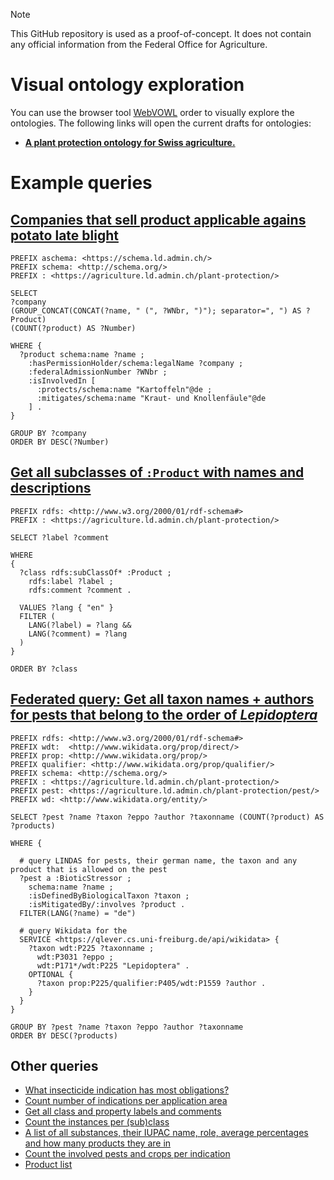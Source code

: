 > [!NOTE]
> This GitHub repository is used as a proof-of-concept. It does not contain any official information from the Federal Office for Agriculture.

# Visual ontology exploration

You can use the browser tool [WebVOWL](https://github.com/VisualDataWeb/WebVOWL) order to visually explore the ontologies. The following links will open the current drafts for ontologies:

- [**A plant protection ontology for Swiss agriculture.**](https://service.tib.eu/webvowl/#iri=https://raw.githubusercontent.com/blw-ofag-ufag/plant-protection/refs/heads/main/rdf/ontology.ttl)

# Example queries

## [Companies that sell product applicable agains potato late blight](https://s.zazuko.com/2cD58BV)

```rq
PREFIX aschema: <https://schema.ld.admin.ch/>
PREFIX schema: <http://schema.org/>
PREFIX : <https://agriculture.ld.admin.ch/plant-protection/>

SELECT
?company
(GROUP_CONCAT(CONCAT(?name, " (", ?WNbr, ")"); separator=", ") AS ?Product)
(COUNT(?product) AS ?Number)

WHERE {
  ?product schema:name ?name ;
    :hasPermissionHolder/schema:legalName ?company ;
    :federalAdmissionNumber ?WNbr ;
    :isInvolvedIn [
      :protects/schema:name "Kartoffeln"@de ;
      :mitigates/schema:name "Kraut- und Knollenfäule"@de
  	] .
}

GROUP BY ?company
ORDER BY DESC(?Number)
```

## [Get all subclasses of `:Product` with names and descriptions](https://s.zazuko.com/3ktAsV5)

```rq
PREFIX rdfs: <http://www.w3.org/2000/01/rdf-schema#>
PREFIX : <https://agriculture.ld.admin.ch/plant-protection/>

SELECT ?label ?comment

WHERE
{
  ?class rdfs:subClassOf* :Product ;
    rdfs:label ?label ;
    rdfs:comment ?comment .

  VALUES ?lang { "en" }
  FILTER (
    LANG(?label) = ?lang &&
    LANG(?comment) = ?lang 
  )
}

ORDER BY ?class
```

## [Federated query: Get all taxon names + authors for pests that belong to the order of *Lepidoptera*](https://s.zazuko.com/25ER8Pj)

```rq
PREFIX rdfs: <http://www.w3.org/2000/01/rdf-schema#>
PREFIX wdt:  <http://www.wikidata.org/prop/direct/>
PREFIX prop: <http://www.wikidata.org/prop/>
PREFIX qualifier: <http://www.wikidata.org/prop/qualifier/>
PREFIX schema: <http://schema.org/>
PREFIX : <https://agriculture.ld.admin.ch/plant-protection/>
PREFIX pest: <https://agriculture.ld.admin.ch/plant-protection/pest/>
PREFIX wd: <http://www.wikidata.org/entity/>

SELECT ?pest ?name ?taxon ?eppo ?author ?taxonname (COUNT(?product) AS ?products)

WHERE {
  
  # query LINDAS for pests, their german name, the taxon and any product that is allowed on the pest
  ?pest a :BioticStressor ;
    schema:name ?name ;
    :isDefinedByBiologicalTaxon ?taxon ;
    :isMitigatedBy/:involves ?product .
  FILTER(LANG(?name) = "de")
  
  # query Wikidata for the 
  SERVICE <https://qlever.cs.uni-freiburg.de/api/wikidata> {
    ?taxon wdt:P225 ?taxonname ;
      wdt:P3031 ?eppo ;
      wdt:P171*/wdt:P225 "Lepidoptera" .
    OPTIONAL {
      ?taxon prop:P225/qualifier:P405/wdt:P1559 ?author .
    }
  }
}

GROUP BY ?pest ?name ?taxon ?eppo ?author ?taxonname
ORDER BY DESC(?products)
```

## Other queries

- [What insecticide indication has most obligations?](https://s.zazuko.com/2MSLoHB)
- [Count number of indications per application area](https://s.zazuko.com/2w3CpY4)
- [Get all class and property labels and comments](https://s.zazuko.com/aJyrxh)
- [Count the instances per (sub)class](https://s.zazuko.com/j55kjw)
- [A list of all substances, their IUPAC name, role, average percentages and how many products they are in](https://s.zazuko.com/3ssB5gY)
- [Count the involved pests and crops per indication](https://s.zazuko.com/272TFvJ)
- [Product list](https://s.zazuko.com/SLoUx8)
